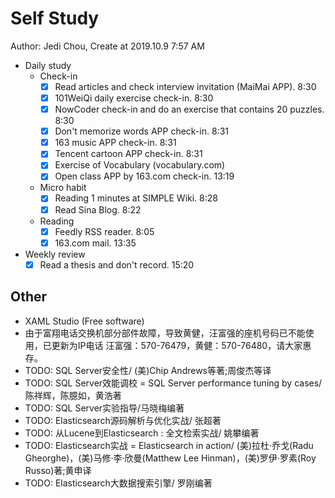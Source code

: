 # Self Study

Author: Jedi Chou, Create at 2019.10.9 7:57 AM

* Daily study
  * Check-in
    -[x] Read articles and check interview invitation (MaiMai APP). 8:30
    -[x] 101WeiQi daily exercise check-in. 8:30
    -[x] NowCoder check-in and do an exercise that contains 20 puzzles. 8:30
    -[x] Don't memorize words APP check-in. 8:31
    -[x] 163 music APP check-in. 8:31
    -[x] Tencent cartoon APP check-in. 8:31
    -[x] Exercise of Vocabulary (vocabulary.com)
    -[x] Open class APP by 163.com check-in. 13:19

  * Micro habit
    -[x] Reading 1 minutes at SIMPLE Wiki. 8:28
    -[x] Read Sina Blog. 8:22

  * Reading
    -[x] Feedly RSS reader. 8:05
    -[x] 163.com mail. 13:35

* Weekly review
  -[x] Read a thesis and don't record. 15:20

## Other

* XAML Studio (Free software)
* 由于富翔电话交换机部分部件故障，导致黄健，汪富强的座机号码已不能使用，已更新为IP电话 汪富强：570-76479，黄健：570-76480，请大家惠存。
* TODO: SQL Server安全性/ (美)Chip Andrews等著;周俊杰等译
* TODO: SQL Server效能调校 = SQL Server performance tuning by cases/ 陈祥辉，陈臆如，黄浩著
* TODO: SQL Server实验指导/马晓梅编著
* TODO: Elasticsearch源码解析与优化实战/ 张超著
* TODO: 从Lucene到Elasticsearch : 全文检索实战/ 姚攀编著
* TODO: Elasticsearch实战 = Elasticsearch in action/ (美)拉杜·乔戈(Radu Gheorghe)，(美)马修·李·欣曼(Matthew Lee Hinman)，(美)罗伊·罗素(Roy Russo)著;黄申译
* TODO: Elasticsearch大数据搜索引擎/ 罗刚编著
